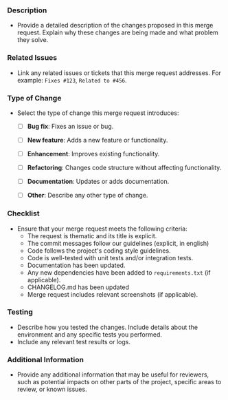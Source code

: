 ### Description
- Provide a detailed description of the changes proposed in this merge request. Explain why these changes are being made and what problem they solve.


### Related Issues
- Link any related issues or tickets that this merge request addresses. For example: `Fixes #123`, `Related to #456`.


### Type of Change
- Select the type of change this merge request introduces:
  - [ ] **Bug fix**: Fixes an issue or bug.
  - [ ] **New feature**: Adds a new feature or functionality.
  - [ ] **Enhancement**: Improves existing functionality.
  - [ ] **Refactoring**: Changes code structure without affecting functionality.
  - [ ] **Documentation**: Updates or adds documentation.
  - [ ] **Other**: Describe any other type of change.


### Checklist
- Ensure that your merge request meets the following criteria:
  - The request is thematic and its title is explicit.
  - The commit messages follow our guidelines (explicit, in english)
  - Code follows the project's coding style guidelines.
  - Code is well-tested with unit tests and/or integration tests.
  - Documentation has been updated.
  - Any new dependencies have been added to `requirements.txt` (if applicable).
  - CHANGELOG.md has been updated
  - Merge request includes relevant screenshots (if applicable).


### Testing
- Describe how you tested the changes. Include details about the environment and any specific tests you performed.
- Include any relevant test results or logs.


### Additional Information
- Provide any additional information that may be useful for reviewers, such as potential impacts on other parts of the project, specific areas to review, or known issues.


